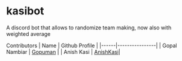 # kasibot

A discord bot that allows to randomize team making, now also with weighted average

Contributors
| Name | Github Profile |
|------|----------------|
|  Gopal Nambiar  |  [Gopuman](https://github.com/gopuman) |
|  Anish Kasi     |  [AnishKasi](https://github.com/anishkasi)|
